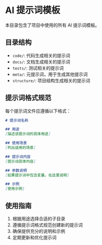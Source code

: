 # AI 提示词模板

本目录包含了项目中使用的所有 AI 提示词模板。

## 目录结构

- `code/`: 代码生成相关的提示词
- `docs/`: 文档生成相关的提示词
- `tests/`: 测试相关的提示词
- `meta/`: 元提示词，用于生成其他提示词
- `structure/`: 项目结构生成相关的提示词

## 提示词格式规范

每个提示词文件应遵循以下格式：

```markdown
# 提示词名称

## 用途
[描述该提示词的具体用途]

## 使用场景
[列出适用的场景]

## 提示词内容
[提示词具体内容]

## 参数说明
[如果提示词中包含变量，在这里说明]

## 示例
[使用示例]
```

## 使用指南

1. 根据用途选择合适的子目录
2. 遵循提示词格式规范创建新的提示词
3. 确保提供充分的说明和示例
4. 定期更新和优化提示词 